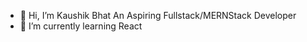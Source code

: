 - 👋 Hi, I’m Kaushik Bhat
 An Aspiring Fullstack/MERNStack Developer 
- 🌱 I’m currently learning React



